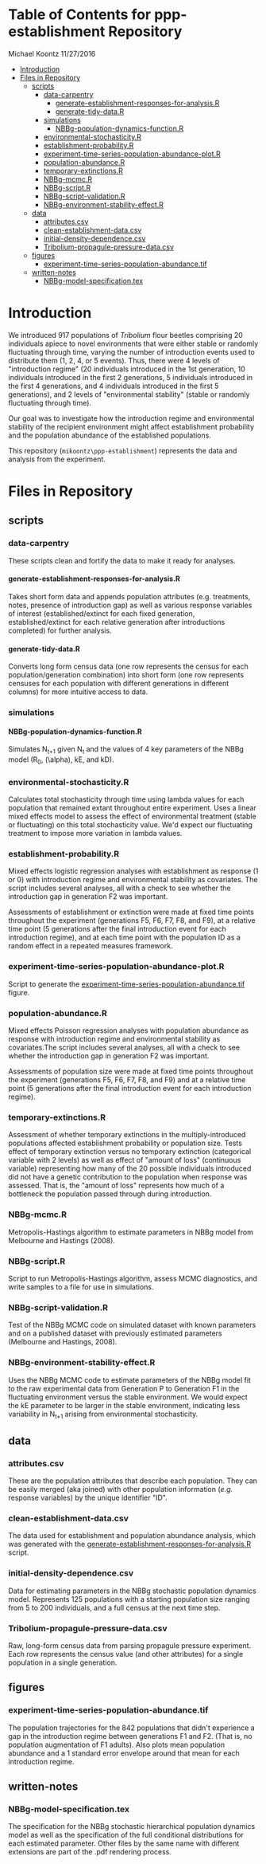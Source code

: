 Table of Contents for ppp-establishment Repository
================
Michael Koontz
11/27/2016

-   [Introduction](#introduction)
-   [Files in Repository](#files-in-repository)
    -   [scripts](#scripts)
        -   [data-carpentry](#data-carpentry)
            -   [generate-establishment-responses-for-analysis.R](#generate-establishment-responses-for-analysis.r)
            -   [generate-tidy-data.R](#generate-tidy-data.r)
        -   [simulations](#simulations)
            -   [NBBg-population-dynamics-function.R](#nbbg-population-dynamics-function.r)
        -   [environmental-stochasticity.R](#environmental-stochasticity.r)
        -   [establishment-probability.R](#establishment-probability.r)
        -   [experiment-time-series-population-abundance-plot.R](#experiment-time-series-population-abundance-plot.r)
        -   [population-abundance.R](#population-abundance.r)
        -   [temporary-extinctions.R](#temporary-extinctions.r)
        -   [NBBg-mcmc.R](#nbbg-mcmc.r)
        -   [NBBg-script.R](#nbbg-script.r)
        -   [NBBg-script-validation.R](#nbbg-script-validation.r)
        -   [NBBg-environment-stability-effect.R](#nbbg-environment-stability-effect.r)
    -   [data](#data)
        -   [attributes.csv](#attributes.csv)
        -   [clean-establishment-data.csv](#clean-establishment-data.csv)
        -   [initial-density-dependence.csv](#initial-density-dependence.csv)
        -   [Tribolium-propagule-pressure-data.csv](#tribolium-propagule-pressure-data.csv)
    -   [figures](#figures)
        -   [experiment-time-series-population-abundance.tif](#experiment-time-series-population-abundance.tif)
    -   [written-notes](#written-notes)
        -   [NBBg-model-specification.tex](#nbbg-model-specification.tex)

Introduction
============

We introduced 917 populations of *Tribolium* flour beetles comprising 20 individuals apiece to novel environments that were either stable or randomly fluctuating through time, varying the number of introduction events used to distribute them (1, 2, 4, or 5 events). Thus, there were 4 levels of "introduction regime" (20 individuals introduced in the 1st generation, 10 individuals introduced in the first 2 generations, 5 individuals introduced in the first 4 generations, and 4 individuals introduced in the first 5 generations), and 2 levels of "environmental stability" (stable or randomly fluctuating through time).

Our goal was to investigate how the introduction regime and environmental stability of the recipient environment might affect establishment probability and the population abundance of the established populations.

This repository (`mikoontz\ppp-establishment`) represents the data and analysis from the experiment.

Files in Repository
===================

scripts
-------

### data-carpentry

These scripts clean and fortify the data to make it ready for analyses.

#### generate-establishment-responses-for-analysis.R

Takes short form data and appends population attributes (e.g. treatments, notes, presence of introduction gap) as well as various response variables of interest (established/extinct for each fixed generation, established/extinct for each relative generation after introductions completed) for further analysis.

#### generate-tidy-data.R

Converts long form census data (one row represents the census for each population/generation combination) into short form (one row represents censuses for each population with different generations in different columns) for more intuitive access to data.

### simulations

#### NBBg-population-dynamics-function.R

Simulates N<sub>t+1</sub> given N<sub>t</sub> and the values of 4 key parameters of the NBBg model (R<sub>0</sub>, \(\alpha\), kE, and kD).

### environmental-stochasticity.R

Calculates total stochasticity through time using lambda values for each population that remained extant throughout entire experiment. Uses a linear mixed effects model to assess the effect of environmental treatment (stable or fluctuating) on this total stochasticity value. We'd expect our fluctuating treatment to impose more variation in lambda values.

### establishment-probability.R

Mixed effects logistic regression analyses with establishment as response (1 or 0) with introduction regime and environmental stability as covariates. The script includes several analyses, all with a check to see whether the introduction gap in generation F2 was important.

Assessments of establishment or extinction were made at fixed time points throughout the experiment (generations F5, F6, F7, F8, and F9), at a relative time point (5 generations after the final introduction event for each introduction regime), and at each time point with the population ID as a random effect in a repeated measures framework.

### experiment-time-series-population-abundance-plot.R

Script to generate the <a href="#experiment-time-series-population-abundance.tif">experiment-time-series-population-abundance.tif</a> figure.

### population-abundance.R

Mixed effects Poisson regression analyses with population abundance as response with introduction regime and environmental stability as covariates.The script includes several analyses, all with a check to see whether the introduction gap in generation F2 was important.

Assessments of population size were made at fixed time points throughout the experiment (generations F5, F6, F7, F8, and F9) and at a relative time point (5 generations after the final introduction event for each introduction regime).

### temporary-extinctions.R

Assessment of whether temporary extinctions in the multiply-introduced populations affected establishment probability or population size. Tests effect of temporary extinction versus no temporary extinction (categorical variable with 2 levels) as well as effect of "amount of loss" (continuous variable) representing how many of the 20 possible individuals introduced did not have a genetic contribution to the population when response was assessed. That is, the "amount of loss" represents how much of a bottleneck the population passed through during introduction.

### NBBg-mcmc.R

Metropolis-Hastings algorithm to estimate parameters in NBBg model from Melbourne and Hastings (2008).

### NBBg-script.R

Script to run Metropolis-Hastings algorithm, assess MCMC diagnostics, and write samples to a file for use in simulations.

### NBBg-script-validation.R

Test of the NBBg MCMC code on simulated dataset with known parameters and on a published dataset with previously estimated parameters (Melbourne and Hastings, 2008).

### NBBg-environment-stability-effect.R

Uses the NBBg MCMC code to estimate parameters of the NBBg model fit to the raw experimental data from Generation P to Generation F1 in the fluctuating environment versus the stable environment. We would expect the kE parameter to be larger in the stable environment, indicating less variability in N<sub>t+1</sub> arising from environmental stochasticity.

data
----

### attributes.csv

These are the population attributes that describe each population. They can be easily merged (aka joined) with other population information (*e.g.* response variables) by the unique identifier "ID".

### clean-establishment-data.csv

The data used for establishment and population abundance analysis, which was generated with the <a href="#generate-establishment-responses-for-analysis.r">generate-establishment-responses-for-analysis.R</a> script.

### initial-density-dependence.csv

Data for estimating parameters in the NBBg stochastic population dynamics model. Represents 125 populations with a starting population size ranging from 5 to 200 individuals, and a full census at the next time step.

### Tribolium-propagule-pressure-data.csv

Raw, long-form census data from parsing propagule pressure experiment. Each row represents the census value (and other attributes) for a single population in a single generation.

figures
-------

### experiment-time-series-population-abundance.tif

The population trajectories for the 842 populations that didn't experience a gap in the introduction regime between generations F1 and F2. (That is, no population augmentation of F1 adults). Also plots mean population abundance and a 1 standard error envelope around that mean for each introduction regime.

written-notes
-------------

### NBBg-model-specification.tex

The specification for the NBBg stochastic hierarchical population dynamics model as well as the specification of the full conditional distributions for each estimated parameter. Other files by the same name with different extensions are part of the .pdf rendering process.
